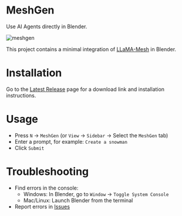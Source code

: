 # MeshGen

Use AI Agents directly in Blender.

![meshgen](docs/meshgen.gif)

This project contains a minimal integration of [LLaMA-Mesh](https://github.com/nv-tlabs/LLaMA-Mesh) in Blender.

# Installation

Go to the [Latest Release](https://github.com/huggingface/meshgen/releases/latest) page for a download link and installation instructions.

# Usage

-   Press `N` -> `MeshGen` (or `View` -> `Sidebar` -> Select the `MeshGen` tab)
-   Enter a prompt, for example: `Create a snowman`
-   Click `Submit`

# Troubleshooting

-   Find errors in the console:
    -   Windows: In Blender, go to `Window` -> `Toggle System Console`
    -   Mac/Linux: Launch Blender from the terminal
-   Report errors in [Issues](https://github.com/huggingface/meshgen/issues)
